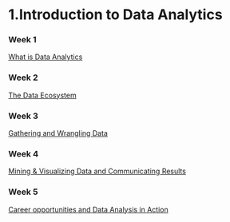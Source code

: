 # 1.Introduction to Data Analytics

### Week 1
[What is Data Analytics](https://github.com/TenzinTsundue/IBM-Data-Analyst-Professional-Certificate/tree/main/1.Introduction%20to%20Data%20Analytics/week%201)
### Week 2
[The Data Ecosystem](https://github.com/TenzinTsundue/IBM-Data-Analyst-Professional-Certificate/tree/main/1.Introduction%20to%20Data%20Analytics/week%202)
### Week 3
[Gathering and Wrangling Data]()
### Week 4
[Mining & Visualizing Data and Communicating Results]()
### Week 5
[Career opportunities and Data Analysis in Action]()
